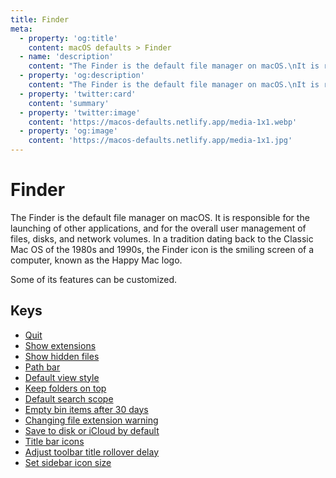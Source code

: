 ```yaml
---
title: Finder
meta:
  - property: 'og:title'
    content: macOS defaults > Finder
  - name: 'description'
    content: "The Finder is the default file manager on macOS.\nIt is responsible for the launching of other applications,\nand for the overall user management of files, disks, and network volumes.\nIn a tradition dating back to the Classic Mac OS of the 1980s and 1990s,\nthe Finder icon is the smiling screen of a computer, known as the Happy Mac logo.\n\nSome of its features can be customized.\n"
  - property: 'og:description'
    content: "The Finder is the default file manager on macOS.\nIt is responsible for the launching of other applications,\nand for the overall user management of files, disks, and network volumes.\nIn a tradition dating back to the Classic Mac OS of the 1980s and 1990s,\nthe Finder icon is the smiling screen of a computer, known as the Happy Mac logo.\n\nSome of its features can be customized.\n"
  - property: 'twitter:card'
    content: 'summary'
  - property: 'twitter:image'
    content: 'https://macos-defaults.netlify.app/media-1x1.webp'
  - property: 'og:image'
    content: 'https://macos-defaults.netlify.app/media-1x1.jpg'
---
```


# Finder

The Finder is the default file manager on macOS.
It is responsible for the launching of other applications,
and for the overall user management of files, disks, and network volumes.
In a tradition dating back to the Classic Mac OS of the 1980s and 1990s,
the Finder icon is the smiling screen of a computer, known as the Happy Mac logo.

Some of its features can be customized.

## Keys

- [Quit](./quitmenuitem.md)
- [Show extensions](./appleshowallextensions.md)
- [Show hidden files](./appleshowallfiles.md)
- [Path bar](./showpathbar.md)
- [Default view style](./fxpreferredviewstyle.md)
- [Keep folders on top](./_fxsortfoldersfirst.md)
- [Default search scope](./fxdefaultsearchscope.md)
- [Empty bin items after 30 days](./fxremoveoldtrashitems.md)
- [Changing file extension warning](./fxenableextensionchangewarning.md)
- [Save to disk or iCloud by default](./nsdocumentsavenewdocumentstocloud.md)
- [Title bar icons](./showwindowtitlebaricons.md)
- [Adjust toolbar title rollover delay](./nstoolbartitleviewrolloverdelay.md)
- [Set sidebar icon size](./nstableviewdefaultsizemode.md)
